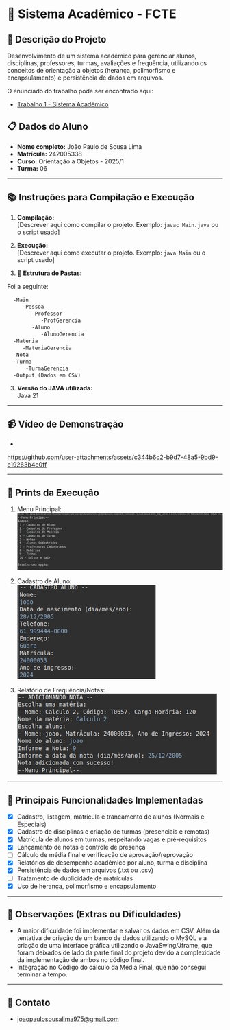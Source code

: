# :bookmark_tabs: Sistema Acadêmico - FCTE

## :bookmark: Descrição do Projeto

Desenvolvimento de um sistema acadêmico para gerenciar alunos, disciplinas, professores, turmas, avaliações e frequência, utilizando os conceitos de orientação a objetos (herança, polimorfismo e encapsulamento) e persistência de dados em arquivos.

O enunciado do trabalho pode ser encontrado aqui:
- [Trabalho 1 - Sistema Acadêmico](https://github.com/lboaventura25/OO-T06_2025.1_UnB_FCTE/blob/main/trabalhos/ep1/README.md)

## :clipboard: Dados do Aluno

- **Nome completo:** João Paulo de Sousa Lima
- **Matrícula:** 242005338
- **Curso:** Orientação a Objetos - 2025/1
- **Turma:** 06

---

## :books: Instruções para Compilação e Execução

1. **Compilação:**  
   [Descrever aqui como compilar o projeto. Exemplo: `javac Main.java` ou o script usado]

2. **Execução:**  
   [Descrever aqui como executar o projeto. Exemplo: `java Main` ou o script usado]

3. :open_file_folder: **Estrutura de Pastas:**  
   
Foi a seguinte:

      -Main  
         -Pessoa
            -Professor
               -ProfGerencia
            -Aluno
               -AlunoGerencia
      -Materia
         -MateriaGerencia
      -Nota
      -Turma
          -TurmaGerencia
      -Output (Dados em CSV)

3. **Versão do JAVA utilizada:**  
   Java 21

---

## :video_camera: Vídeo de Demonstração

-

https://github.com/user-attachments/assets/c344b6c2-b9d7-48a5-9bd9-e19263b4e0ff

---

## :floppy_disk: Prints da Execução

1. Menu Principal:  
   ![Inserir Print 1](Imagens/JavaMain.png)

2. Cadastro de Aluno:  
   ![Inserir Print 2](Imagens/CadastroAlunoFinal.png)

3. Relatório de Frequência/Notas:  
   ![Inserir Print 3](Imagens/NOTAMENU.png)

---

## :scroll: Principais Funcionalidades Implementadas

- [X] Cadastro, listagem, matrícula e trancamento de alunos (Normais e Especiais)
- [X] Cadastro de disciplinas e criação de turmas (presenciais e remotas)
- [X] Matrícula de alunos em turmas, respeitando vagas e pré-requisitos
- [X] Lançamento de notas e controle de presença
- [ ] Cálculo de média final e verificação de aprovação/reprovação
- [X] Relatórios de desempenho acadêmico por aluno, turma e disciplina
- [X] Persistência de dados em arquivos (.txt ou .csv)
- [ ] Tratamento de duplicidade de matrículas
- [X] Uso de herança, polimorfismo e encapsulamento

---

## :pushpin: Observações (Extras ou Dificuldades)

- A maior dificuldade foi implementar e salvar os dados em CSV. Além da tentativa de criação de um banco de dados utilizando o MySQL e a criação de uma interface gráfica utilizando o JavaSwing/Jframe, que foram deixados de lado da parte final do projeto devido a complexidade da implementação de ambos no código final.
- Integração no Código do cálculo da Média Final, que não consegui terminar a tempo.

---

## :email: Contato

- joaopaulosousalima975@gmail.com
